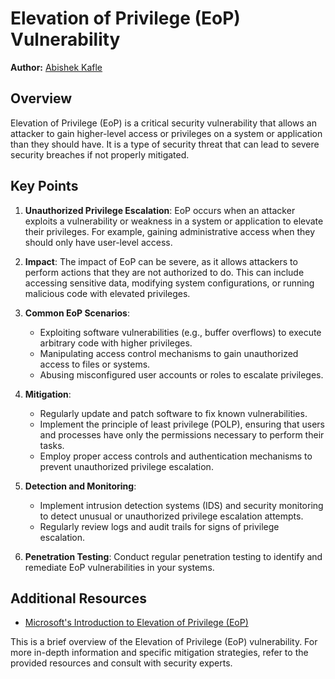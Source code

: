 # Elevation of Privilege (EoP) Vulnerability

**Author:** [Abishek Kafle](https://www.linkedin.com/in/whoami-anoint/)

## Overview

Elevation of Privilege (EoP) is a critical security vulnerability that allows an attacker to gain higher-level access or privileges on a system or application than they should have. It is a type of security threat that can lead to severe security breaches if not properly mitigated.

## Key Points

1. **Unauthorized Privilege Escalation**: EoP occurs when an attacker exploits a vulnerability or weakness in a system or application to elevate their privileges. For example, gaining administrative access when they should only have user-level access.

2. **Impact**: The impact of EoP can be severe, as it allows attackers to perform actions that they are not authorized to do. This can include accessing sensitive data, modifying system configurations, or running malicious code with elevated privileges.

3. **Common EoP Scenarios**:
    - Exploiting software vulnerabilities (e.g., buffer overflows) to execute arbitrary code with higher privileges.
    - Manipulating access control mechanisms to gain unauthorized access to files or systems.
    - Abusing misconfigured user accounts or roles to escalate privileges.

4. **Mitigation**:
    - Regularly update and patch software to fix known vulnerabilities.
    - Implement the principle of least privilege (POLP), ensuring that users and processes have only the permissions necessary to perform their tasks.
    - Employ proper access controls and authentication mechanisms to prevent unauthorized privilege escalation.

5. **Detection and Monitoring**:
    - Implement intrusion detection systems (IDS) and security monitoring to detect unusual or unauthorized privilege escalation attempts.
    - Regularly review logs and audit trails for signs of privilege escalation.

6. **Penetration Testing**: Conduct regular penetration testing to identify and remediate EoP vulnerabilities in your systems.

## Additional Resources

- [Microsoft's Introduction to Elevation of Privilege (EoP)](https://docs.microsoft.com/en-us/windows/security/threat-protection/security-policy-settings/user-rights-assignment)

This is a brief overview of the Elevation of Privilege (EoP) vulnerability. For more in-depth information and specific mitigation strategies, refer to the provided resources and consult with security experts.
